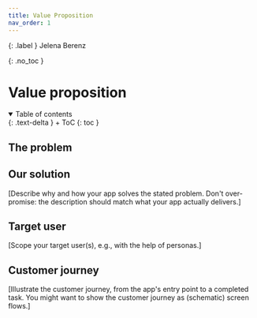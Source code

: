 ```yaml
---
title: Value Proposition
nav_order: 1
---
```


{: .label }
Jelena Berenz

{: .no_toc }
# Value proposition

<details open markdown="block">
{: .text-delta }
<summary>Table of contents</summary>
+ ToC
{: toc }
</details>

## The problem


## Our solution

[Describe why and how your app solves the stated problem. Don't over-promise: the description should match what your app actually delivers.]

## Target user

[Scope your target user(s), e.g., with the help of personas.]

## Customer journey

[Illustrate the customer journey, from the app's entry point to a completed task. You might want to show the customer journey as (schematic) screen flows.]